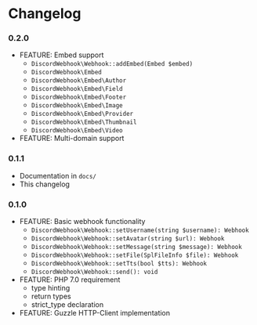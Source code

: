 # Changelog

### 0.2.0
* FEATURE: Embed support
    * `DiscordWebhook\Webhook::addEmbed(Embed $embed)`
    * `DiscordWebhook\Embed`
    * `DiscordWebhook\Embed\Author`
    * `DiscordWebhook\Embed\Field`
    * `DiscordWebhook\Embed\Footer`
    * `DiscordWebhook\Embed\Image`
    * `DiscordWebhook\Embed\Provider`
    * `DiscordWebhook\Embed\Thumbnail`
    * `DiscordWebhook\Embed\Video`
* FEATURE: Multi-domain support
    

### 0.1.1
* Documentation in `docs/`
* This changelog

### 0.1.0
* FEATURE: Basic webhook functionality
    * `DiscordWebhook\Webhook::setUsername(string $username): Webhook`
    * `DiscordWebhook\Webhook::setAvatar(string $url): Webhook`
    * `DiscordWebhook\Webhook::setMessage(string $message): Webhook`
    * `DiscordWebhook\Webhook::setFile(SplFileInfo $file): Webhook`
    * `DiscordWebhook\Webhook::setTts(bool $tts): Webhook`
    * `DiscordWebhook\Webhook::send(): void`
* FEATURE: PHP 7.0 requirement
    * type hinting
    * return types
    * strict_type declaration
* FEATURE: Guzzle HTTP-Client implementation
